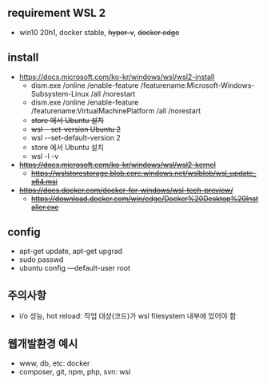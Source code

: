 ## requirement WSL 2
* win10 20h1, docker stable, ~~hyper-v~~, ~~docker edge~~

## install
* https://docs.microsoft.com/ko-kr/windows/wsl/wsl2-install
    * dism.exe /online /enable-feature /featurename:Microsoft-Windows-Subsystem-Linux /all /norestart
    * dism.exe /online /enable-feature /featurename:VirtualMachinePlatform /all /norestart
    * ~~store 에서 Ubuntu 설치~~
    * ~~wsl --set-version Ubuntu 2~~
    * wsl --set-default-version 2
    * store 에서 Ubuntu 설치
    * wsl -l -v
* ~~https://docs.microsoft.com/ko-kr/windows/wsl/wsl2-kernel~~
    * ~~https://wslstorestorage.blob.core.windows.net/wslblob/wsl_update_x64.msi~~
* ~~https://docs.docker.com/docker-for-windows/wsl-tech-preview/~~
    * ~~https://download.docker.com/win/edge/Docker%20Desktop%20Installer.exe~~

## config
* apt-get update, apt-get upgrad
* sudo passwd
* ubuntu config —default-user root

## 주의사항
* i/o 성능, hot reload: 작업 대상(코드)가 wsl filesystem 내부에 있어야 함

## 웹개발환경 예시
* www, db, etc: docker 
* composer, git, npm, php, svn: wsl
